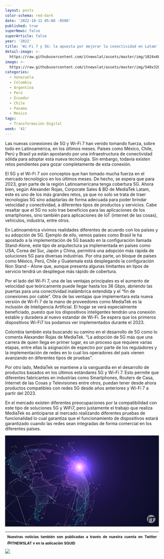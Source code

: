 ```yaml
---
layout: posts
color-schema: red-dark
date: '2022-10-12 05:08 -0500'
published: true
superNews: false
superArticle: false
year: '2022'
title: 'Wi-Fi 7 y 5G: la apuesta por mejorar la conectividad en Latam'
detail-image: >-
  https://raw.githubusercontent.com/itnewslat/assets/master/img/1024x680/wifi-7-g.jpg
image: >-
  https://raw.githubusercontent.com/itnewslat/assets/master/img/540x320/wifi-7-p.jpg
categories:
  - Venezuela
  - Colombia
  - Argentina
  - Perú
  - Ecuador
  - Chile
  - Panama
  - Mexico
tags:
  - Transformación Digital
week: '41'
---
```

Las nuevas conexiones de 5G y Wi-Fi 7 han venido tomando fuerza, sobre todo en Latinoamérica, en los últimos meses. Países como México, Chile, Perú y Brasil ya están apostando por una infraestructura de conectividad sólida para adoptar esta nueva tecnología. Sin embargo, todavía existen retos pendientes para gozar completamente de esta conexión.

El 5G y el Wi-Fi 7 son conceptos que han tomado mucha fuerza en el mercado tecnológico en los últimos meses. De hecho, se espera que para 2023, gran parte de la región Latinoamericana tenga cobertura 5G. Ahora bien, según Alexander Rojas, Corporate Sales & BD de MediaTek Latam, este es uno de los más grandes retos, ya que no solo se trata de traer tecnologías 5G sino adaptarlas de forma adecuada para poder brindar velocidad y conectividad, a diferentes tipos de productos y servicios. Cabe resaltar que el 5G no solo trae beneficios para las aplicaciones de los smartphones, sino también para aplicaciones de IoT (internet de las cosas), vehículos, industria, entre otros.

En Latinoamérica vivimos realidades diferentes de acuerdo con los países y su adopción de 5G. Ejemplo de ello, vemos países como Brasil le ha apostado a la implementación de 5G basado en la configuración llamada Stand-Alone, este tipo de arquitectura ya implementada en países como USA, Corea del Sur, Japón y China, permitirá una adopción más rápida de soluciones 5G para diversas industrias. Por otra parte, un bloque de países como México, Perú, Chile y Guatemala está desplegando la configuración Non Stand – Alone que, aunque presenta algunas limitantes en tipos de servicio tendrá un despliegue más rápido de cobertura. 

Por el lado del Wi-Fi 7, una de las ventajas principales es el aumento de velocidad que teóricamente puede llegar hasta los 36 Gbps, abriendo las puertas para una conectividad inalámbrica extendida y el “fin de conexiones por cable”.  Otra de las ventajas que implementara esta nueva versión de Wi-Fi 7 de la mano de proveedores como MediaTek es la inclusión de Inteligencia Artificial.  El hogar se verá especialmente beneficiado, puesto que los dispositivos inteligentes tendrán una conexión estable y duradera al nuevo estandar de Wi-Fi. Se espera que los primeros dispositivos Wi-Fi7 los podamos ver implementados durante el 2023.

Colombia también esta buscando su camino en el desarrollo de 5G como lo comenta Alexander Rojas de MediaTek. “La adopción de 5G más que una carrera de quien llega en primer lugar, es un proceso que requiere varias etapas, entre ellas la asignación de espectro por parte de los reguladores y la implementación de redes en lo cual los operadores del país vienen avanzando en diferentes tipos de pruebas”.

Por otro lado, MediaTek se mantiene a la vanguardia en el desarrollo de productos basados en los últimos estándares 5G y Wi-Fi 7. Esto permite que diferentes fabricantes en industrias como Smartphones, Routers de Casa, Internet de las Cosas y Televisiones entre otros, puedan tener desde ahora productos compatibles con redes 5G desde años anteriores y Wi-Fi 7 a partir del 2023. 

En el mercado existen diferentes preocupaciones por la compatibilidad con este tipo de soluciones 5G y WiFi7, pero justamente el trabajo que realiza MediaTek es anticiparse al mercado realizando diferentes pruebas de funcionalidad lo cual garantiza que el funcionamiento de dispositivos estará garantizado cuando las redes sean integradas de forma comercial en los diferentes países. 

![](https://raw.githubusercontent.com/itnewslat/assets/master/img/540x320/wifi-7-p.jpg)

<table style="height: 42px;" width="569">
<tbody>
<tr>
<td style="text-align: justify;"><sub><strong>Nuestras noticias también son publicadas a través de nuestra cuenta en Twitter <a href="https://twitter.com/itnewslat?lang=es">@ITNEWSLAT</a> y en la aplicación <a href="https://squidapp.co/en/">SQUID</a></strong></sub></td>
</tr>
</tbody>
</table>

<img src="https://tracker.metricool.com/c3po.jpg?hash=56f88a41e39ab42c063cc51676587a04"/>


